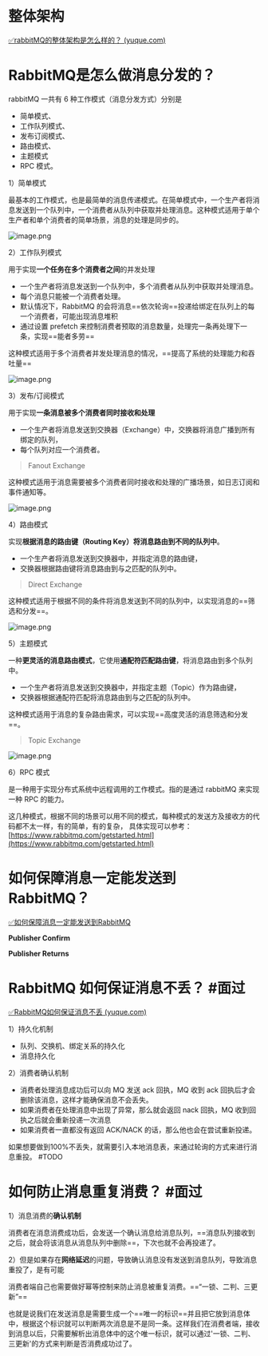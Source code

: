 
# 整体架构

[✅rabbitMQ的整体架构是怎么样的？ (yuque.com)](https://www.yuque.com/hollis666/krcpbs/qh56y0u8fs2gom42)


# RabbitMQ是怎么做消息分发的？

  
rabbitMQ 一共有 6 种工作模式（消息分发方式）分别是
- 简单模式、
- 工作队列模式、
- 发布订阅模式、
- 路由模式、
- 主题模式
- RPC 模式。  
  
1）简单模式

最基本的工作模式，也是最简单的消息传递模式。在简单模式中，一个生产者将消息发送到一个队列中，一个消费者从队列中获取并处理消息。这种模式适用于单个生产者和单个消费者的简单场景，消息的处理是同步的。  

![image.png](https://cdn.nlark.com/yuque/0/2023/png/5378072/1690624284380-66eada88-4d89-4ed9-93cd-627e3f93f56e.png?x-oss-process=image%2Fformat%2Cwebp)

2）工作队列模式

用于实现**一个任务在多个消费者之间**的并发处理

- 一个生产者将消息发送到一个队列中，多个消费者从队列中获取并处理消息。
- 每个消息只能被一个消费者处理。
- 默认情况下，RabbitMQ 的会将消息==依次轮询==投递给绑定在队列上的每一个消费者，可能出现消息堆积
- 通过设置 prefetch 来控制消费者预取的消息数量，处理完一条再处理下一条，实现==能者多劳==

这种模式适用于多个消费者并发处理消息的情况，==提高了系统的处理能力和吞吐量==

![image.png](https://cdn.nlark.com/yuque/0/2023/png/5378072/1690624355141-ff0dc06e-2a75-4962-9c5c-35ba680eeaea.png?x-oss-process=image%2Fformat%2Cwebp)


3）发布/订阅模式

用于实现**一条消息被多个消费者同时接收和处理**
- 一个生产者将消息发送到交换器（Exchange）中，交换器将消息广播到所有绑定的队列，
- 每个队列对应一个消费者。

> Fanout Exchange

这种模式适用于消息需要被多个消费者同时接收和处理的广播场景，如日志订阅和事件通知等。  

![image.png](https://cdn.nlark.com/yuque/0/2023/png/5378072/1691761653923-73c27264-2080-4a26-a3c8-513971f6b941.png?x-oss-process=image%2Fformat%2Cwebp%2Fresize%2Cw_1171%2Climit_0)

  
  
4）路由模式

实现**根据消息的路由键（Routing Key）将消息路由到不同的队列中**。
- 一个生产者将消息发送到交换器中，并指定消息的路由键，
- 交换器根据路由键将消息路由到与之匹配的队列中。

> Direct Exchange

这种模式适用于根据不同的条件将消息发送到不同的队列中，以实现消息的==筛选和分发==。  

![image.png](https://cdn.nlark.com/yuque/0/2023/png/5378072/1690624635994-00378b54-2577-4dc5-b1de-f634f4a0a0fd.png?x-oss-process=image%2Fformat%2Cwebp%2Fresize%2Cw_1171%2Climit_0)

  
  
  
5）主题模式

一种**更灵活的消息路由模式**，它使用**通配符匹配路由键**，将消息路由到多个队列中。
- 一个生产者将消息发送到交换器中，并指定主题（Topic）作为路由键，
- 交换器根据通配符匹配将消息路由到与之匹配的队列中。

这种模式适用于消息的复杂路由需求，可以实现==高度灵活的消息筛选和分发==。  

> Topic Exchange


![image.png](https://cdn.nlark.com/yuque/0/2023/png/5378072/1690624641506-e406d7f9-3fba-43b5-ad66-10e23f05a8ae.png?x-oss-process=image%2Fformat%2Cwebp%2Fresize%2Cw_1171%2Climit_0)

  
  
6）RPC 模式

是一种用于实现分布式系统中远程调用的工作模式。指的是通过 rabbitMQ 来实现一种 RPC 的能力。  
  

这几种模式，根据不同的场景可以用不同的模式，每种模式的发送方及接收方的代码都不太一样，有的简单，有的复杂， 具体实现可以参考：[https://www.rabbitmq.com/getstarted.html](https://www.rabbitmq.com/getstarted.html)


# 如何保障消息一定能发送到 RabbitMQ？

[✅如何保障消息一定能发送到RabbitMQ](https://www.yuque.com/hollis666/krcpbs/inmrfqk0qyvsdgg3)

**Publisher Confirm**

**Publisher Returns**


# RabbitMQ 如何保证消息不丢？ #面过

[✅RabbitMQ如何保证消息不丢 (yuque.com)](https://www.yuque.com/hollis666/krcpbs/ku3fxiie005axgrz)

1）持久化机制

- 队列、交换机、绑定关系的持久化
- 消息持久化

2）消费者确认机制

- 消费者处理消息成功后可以向 MQ 发送 ack 回执，MQ 收到 ack 回执后才会删除该消息，这样才能确保消息不会丢失。
- 如果消费者在处理消息中出现了异常，那么就会返回 nack 回执，MQ 收到回执之后就会重新投递一次消息
- 如果消费者一直都没有返回 ACK/NACK 的话，那么他也会在尝试重新投递。

如果想要做到100%不丢失，就需要引入本地消息表，来通过轮询的方式来进行消息重投。 #TODO


# 如何防止消息重复消费？ #面过

1）消息消费的**确认机制**

消费者在消息消费成功后，会发送一个确认消息给消息队列，==消息队列接收到之后，就会将该消息从消息队列中删除==，下次也就不会再投递了。

2）但是如果存在**网络延迟**的问题，导致确认消息没有发送到消息队列，导致消息重投了，是有可能

消费者端自己也需要做好幂等控制来防止消息被重复消费。==“一锁、二判、三更新”==

也就是说我们在发送消息是需要生成一个==唯一的标识==并且把它放到消息体中，根据这个标识就可以判断两次消息是不是同一条。这样我们在消费者端，接收到消息以后，只需要解析出消息体中的这个唯一标识，就可以通过'一锁、二判、三更新'的方式来判断是否消费成功过了。


